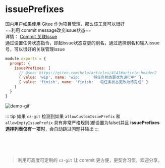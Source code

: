 # issuePrefixes

国内用户如果使用 Gitee 作为项目管理，那么该工具可以很好 <br>
==利用 commit message改变issue状态== <br>
详情： [Commit 关联Issue](https://gitee.com/help/articles/4141#article-header2) <br>
通过设置任务状态指令，即起issue状态变更的别名，通过选择别名和输入issue号，可以很好的关联管理issue

```js
module.exports = {
  prompt: {
    issuePrefixes: [
      // @see: https://gitee.com/help/articles/4141#article-header2
      { value: 'wip', name: 'wip:      将任务状态更改为进行中' },
      { value: 'finish', name: 'finish:   将任务状态更改为待完成' }
    ]
  }
}
```

![demo-gif](https://user-images.githubusercontent.com/40693636/172990760-f762d329-f710-4560-98fa-c8414d17c9f3.gif) <!-- size=720x264 -->

::: tip
如果 `cz-git` 检测到如果 `allowCustomIssuePrefix` 和 `allowEmptyIssuePrefix` 具有非常严格规则(都设置为false)并且 **issuePrefixes 选择列表仅有一项时**，会自动跳过问题并输出
:::


<br>
<br>
<br>

> 利用可高度可定制的 `cz-git` 让 commit 更方便，更契合习惯，欢迎分享。

